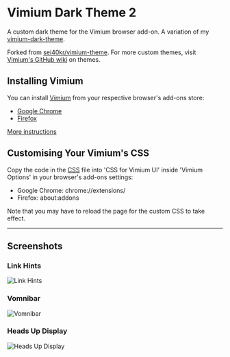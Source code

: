 # Vimium Dark Theme 2
A custom dark theme for the Vimium browser add-on. A variation of my [vimium-dark-theme](https://github.com/gajzl/vimium-dark-theme).

Forked from [sei40kr/vimium-theme](https://github.com/sei40kr/vimium-theme). For more custom themes, visit [Vimium's GitHub wiki](https://github.com/philc/vimium/wiki/Theme) on themes.

## Installing Vimium

You can install [Vimium](https://github.com/philc/vimium) from your respective browser's add-ons store:

- [Google Chrome](https://chrome.google.com/webstore/detail/vimium/dbepggeogbaibhgnhhndojpepiihcmeb?hl=en)
- [Firefox](https://addons.mozilla.org/en-GB/firefox/addon/vimium-ff/)

[More instructions](https://github.com/philc/vimium)

## Customising Your Vimium's CSS

Copy the code in the [CSS](https://github.com/gajzl/vimium-custom-dark-theme-ii/blob/master/stylesheet.css) file into 'CSS for Vimium UI' inside 'Vimium Options' in your browser's add-ons settings:

- Google Chrome: chrome://extensions/
- Firefox: about:addons

Note that you may have to reload the page for the custom CSS to take effect.

---
## Screenshots

### Link Hints

![Link Hints](https://raw.githubusercontent.com/gajzl/vimium-dark-theme-2/master/screenshot-link-hints.png)

### Vomnibar

![Vomnibar](https://raw.githubusercontent.com/gajzl/vimium-dark-theme-2/master/screenshot-vomnibar.png)

### Heads Up Display

![Heads Up Display](https://raw.githubusercontent.com/gajzl/vimium-dark-theme-2/master/screenshot-heads-up-display.png)

